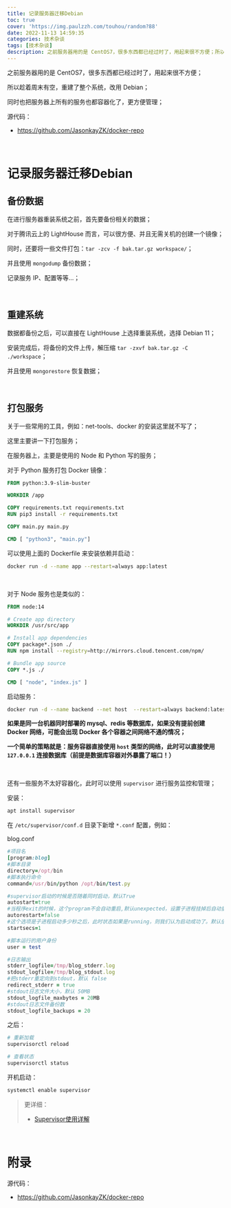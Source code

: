 ```yaml
---
title: 记录服务器迁移Debian
toc: true
cover: 'https://img.paulzzh.com/touhou/random?88'
date: 2022-11-13 14:59:35
categories: 技术杂谈
tags: [技术杂谈]
description: 之前服务器用的是 CentOS7，很多东西都已经过时了，用起来很不方便；所以趁着周末有空，重建了整个系统，改用 Debian；同时也把服务器上所有的服务也都容器化了，更方便管理；
---
```


之前服务器用的是 CentOS7，很多东西都已经过时了，用起来很不方便；

所以趁着周末有空，重建了整个系统，改用 Debian；

同时也把服务器上所有的服务也都容器化了，更方便管理；

源代码：

-   https://github.com/JasonkayZK/docker-repo

<br/>

<!--more-->

# **记录服务器迁移Debian**

## **备份数据**

在进行服务器重装系统之前，首先要备份相关的数据；

对于腾讯云上的 LightHouse 而言，可以很方便、并且无需关机的创建一个镜像；

同时，还要将一些文件打包：`tar -zcv -f bak.tar.gz workspace/`；

并且使用 `mongodump` 备份数据；

记录服务 IP、配置等等…；

<br/>

## **重建系统**

数据都备份之后，可以直接在 LightHouse 上选择重装系统，选择 Debian 11；

安装完成后，将备份的文件上传，解压缩 `tar -zxvf bak.tar.gz -C ./workspace`；

并且使用 `mongorestore` 恢复数据；

<br/>

## **打包服务**

关于一些常用的工具，例如：net-tools、docker 的安装这里就不写了；

这里主要讲一下打包服务；

在服务器上，主要是使用的 Node 和 Python 写的服务；

对于 Python 服务打包 Docker 镜像：

```dockerfile
FROM python:3.9-slim-buster

WORKDIR /app

COPY requirements.txt requirements.txt
RUN pip3 install -r requirements.txt 

COPY main.py main.py

CMD [ "python3", "main.py"]
```

可以使用上面的 Dockerfile 来安装依赖并启动：

```bash
docker run -d --name app --restart=always app:latest
```

<br/>

对于 Node 服务也是类似的：

```dockerfile
FROM node:14

# Create app directory
WORKDIR /usr/src/app

# Install app dependencies
COPY package*.json ./
RUN npm install --registry=http://mirrors.cloud.tencent.com/npm/

# Bundle app source
COPY *.js ./

CMD [ "node", "index.js" ]
```

启动服务：

```bash
docker run -d --name backend --net host  --restart=always backend:latest
```

**如果是同一台机器同时部署的 mysql、redis 等数据库，如果没有提前创建 Docker 网络，可能会出现 Docker 各个容器之间网络不通的情况；**

**一个简单的策略就是：服务容器直接使用 `host` 类型的网络，此时可以直接使用 `127.0.0.1` 连接数据库（前提是数据库容器对外暴露了端口！）**

<br/>

还有一些服务不太好容器化，此时可以使用 `supervisor` 进行服务监控和管理；

安装：

```bash
apt install supervisor
```

在 `/etc/supervisor/conf.d` 目录下新增 `*.conf` 配置，例如：

blog.conf

```ruby
#项目名
[program:blog]
#脚本目录
directory=/opt/bin
#脚本执行命令
command=/usr/bin/python /opt/bin/test.py

#supervisor启动的时候是否随着同时启动，默认True
autostart=true
#当程序exit的时候，这个program不会自动重启,默认unexpected，设置子进程挂掉后自动重启的情况，有三个选项，false,unexpected和true。如果为false的时候，无论什么情况下，都不会被重新启动，如果为unexpected，只有当进程的退出码不在下面的exitcodes里面定义的
autorestart=false
#这个选项是子进程启动多少秒之后，此时状态如果是running，则我们认为启动成功了。默认值为1
startsecs=1

#脚本运行的用户身份 
user = test

#日志输出 
stderr_logfile=/tmp/blog_stderr.log 
stdout_logfile=/tmp/blog_stdout.log 
#把stderr重定向到stdout，默认 false
redirect_stderr = true
#stdout日志文件大小，默认 50MB
stdout_logfile_maxbytes = 20MB
#stdout日志文件备份数
stdout_logfile_backups = 20
```

之后：

```bash
# 重新加载
supervisorctl reload

# 查看状态
supervisorctl status
```

开机启动：

```bash
systemctl enable supervisor
```

>   更详细：
>
>   -   [Supervisor使用详解](https://www.jianshu.com/p/0b9054b33db3)

<br/>

# **附录**

源代码：

-   https://github.com/JasonkayZK/docker-repo

<br/>
